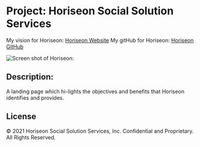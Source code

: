 
# Project: Horiseon Social Solution Services
   My vision for Horiseon: [Horiseon Website](https://jeminick.github.io/Horiseon-Eds-Beta/)
   My gitHub for Horiseon: [Horiseon GitHub](https://github.com/JEMinick/Horiseon-Eds-Beta/)

 ![Screen shot of Horiseon:](https://github.com/JEMinick/Horiseon-Eds-Beta/assets/images/Horiseon-ScreenShot.PNG?raw=true)

## Description:
   A landing page which hi-lights the objectives and benefits that Horiseon identifies and provides.

## License
© 2021 Horiseon Social Solution Services, Inc. Confidential and Proprietary. All Rights Reserved.
